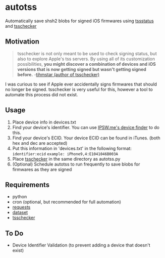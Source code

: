 # autotss
Automatically save shsh2 blobs for signed iOS firmwares using [tssstatus](https://ineal.me/tss) and [tsschecker](https://github.com/tihmstar/tsschecker)

## Motivation
>tsschecker is not only meant to be used to check signing status, but also to explore Apple's tss servers. By using all of its customization possibilities, __you might discover a combination of devices and iOS versions that is now getting signed but wasn't getting signed before.__ -[tihmstar (author of tsschecker)](https://github.com/tihmstar/tsschecker/blob/master/README.md#features)

I was curious to see if Apple ever accidentally signs firmwares that should no longer be signed. tsschecker is very useful for this, however a tool to automate this process did not exist.

## Usage
1. Place device info in devices.txt
  1. Find your device's identifier. You can use [IPSW.me's device finder](https://ipsw.me/device-finder) to do this.
  2. Find your device's ECID. Your device ECID can be found in iTunes. (both hex and dec are accepted)
  3. Put this information in 'devices.txt' in the following format: `identifier:ecid` `example: iPhone9,4:E1041046B003A`
2. Place [tsschecker](https://github.com/tihmstar/tsschecker) in the same directory as autotss.py
3. (Optional) Schedule autotss to run frequently to save blobs for firmwares as they are signed

## Requirements
* python
* cron (optional, but recommended for full automation)
* [requests](https://github.com/kennethreitz/requests)
* [dataset](https://github.com/pudo/dataset)
* [tsschecker](https://github.com/tihmstar/tsschecker)

## To Do
* Device Identifier Validation (to prevent adding a device that doesn't exist)
